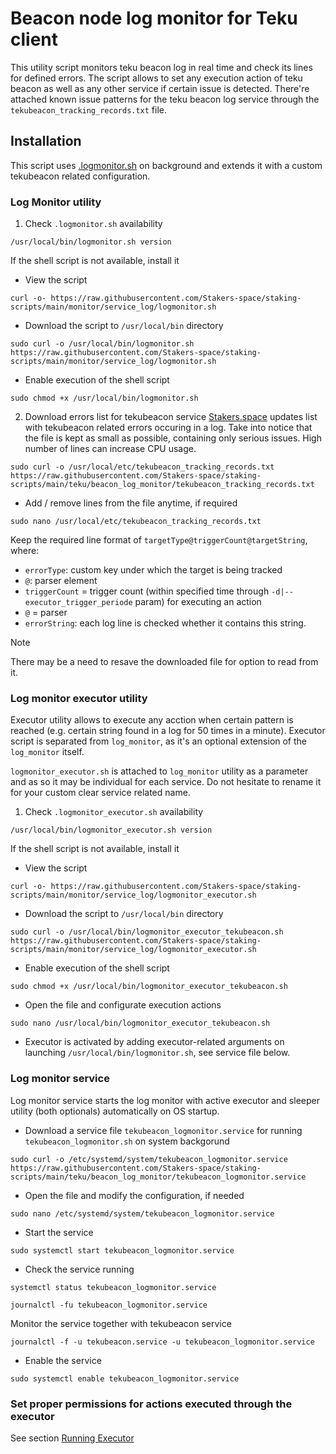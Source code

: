# Beacon node log monitor for Teku client

This utility script monitors teku beacon log in real time and check its lines for defined errors. The script allows to set any execution action of teku beacon as well as any other service if certain issue is detected. There're attached known issue patterns for the teku beacon log service through the `tekubeacon_tracking_records.txt` file.

## Installation
This script uses [.logmonitor.sh](https://github.com/Stakers-space/staking-scripts/tree/main/monitor/service_log) on background and extends it with a custom tekubeacon related configuration.
### Log Monitor utility
1. Check `.logmonitor.sh` availability
```
/usr/local/bin/logmonitor.sh version
```
If the shell script is not available, install it
- View the script
```
curl -o- https://raw.githubusercontent.com/Stakers-space/staking-scripts/main/monitor/service_log/logmonitor.sh
```
- Download the script to `/usr/local/bin` directory
```
sudo curl -o /usr/local/bin/logmonitor.sh https://raw.githubusercontent.com/Stakers-space/staking-scripts/main/monitor/service_log/logmonitor.sh
```
- Enable execution of the shell script
```
sudo chmod +x /usr/local/bin/logmonitor.sh
```

2. Download errors list for tekubeacon service
[Stakers.space](https://stakers.space) updates list with tekubeacon related errors occuring in a log. Take into notice that the file is kept as small as possible, containing only serious issues. High number of lines can increase CPU usage.
```
sudo curl -o /usr/local/etc/tekubeacon_tracking_records.txt https://raw.githubusercontent.com/Stakers-space/staking-scripts/main/teku/beacon_log_monitor/tekubeacon_tracking_records.txt
```
- Add / remove lines from the file anytime, if required
```
sudo nano /usr/local/etc/tekubeacon_tracking_records.txt
```
Keep the required line format of `targetType@triggerCount@targetString`, where:
- `errorType`: custom key under which the target is being tracked
- `@`: parser element
- `triggerCount` = trigger count (within specified time through `-d|--executor_trigger_periode` param) for executing an action
 - `@` = parser
- `errorString`: each log line is checked whether it contains this string.
> [!NOTE]
> There may be a need to resave the downloaded file for option to read from it.

### Log monitor executor utility
Executor utility allows to execute any acction when certain pattern is reached (e.g. certain string found in a log for 50 times in a minute). Executor script is separated from `log_monitor`, as it's an optional extension of the `log_monitor` itself.

`logmonitor_executor.sh` is attached to `log_monitor` utility as a parameter and as so it may be individual for each service. Do not hesitate to rename it for your custom clear service related name.

1. Check `.logmonitor_executor.sh` availability
```
/usr/local/bin/logmonitor_executor.sh version
```
If the shell script is not available, install it
- View the script
```
curl -o- https://raw.githubusercontent.com/Stakers-space/staking-scripts/main/monitor/service_log/logmonitor_executor.sh
```
- Download the script to `/usr/local/bin` directory
```
sudo curl -o /usr/local/bin/logmonitor_executor_tekubeacon.sh https://raw.githubusercontent.com/Stakers-space/staking-scripts/main/monitor/service_log/logmonitor_executor.sh
```
- Enable execution of the shell script
```
sudo chmod +x /usr/local/bin/logmonitor_executor_tekubeacon.sh
```
- Open the file and configurate execution actions
```
sudo nano /usr/local/bin/logmonitor_executor_tekubeacon.sh
```
- Executor is activated by adding executor-related arguments on launching `/usr/local/bin/logmonitor.sh`, see service file below.



### Log monitor service
Log monitor service starts the log monitor with active executor and sleeper utility (both optionals) automatically on OS startup.

- Download a service file `tekubeacon_logmonitor.service` for running `tekubeacon_logmonitor.sh` on system backgorund
```
sudo curl -o /etc/systemd/system/tekubeacon_logmonitor.service https://raw.githubusercontent.com/Stakers-space/staking-scripts/main/teku/beacon_log_monitor/tekubeacon_logmonitor.service
```
- Open the file and modify the configuration, if needed
```
sudo nano /etc/systemd/system/tekubeacon_logmonitor.service
```
- Start the service
```
sudo systemctl start tekubeacon_logmonitor.service
```
- Check the service running
```
systemctl status tekubeacon_logmonitor.service
```
```
journalctl -fu tekubeacon_logmonitor.service
```
Monitor the service together with tekubeacon service
```
journalctl -f -u tekubeacon.service -u tekubeacon_logmonitor.service
```

- Enable the service
```
sudo systemctl enable tekubeacon_logmonitor.service
```

### Set proper permissions for actions executed through the executor
See section [Running Executor](https://github.com/Stakers-space/staking-scripts/tree/main/monitor/service_log#running-executor)
